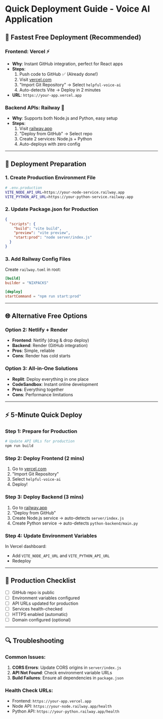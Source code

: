 # Quick Deployment Guide - Voice AI Application

## 🚀 Fastest Free Deployment (Recommended)

### **Frontend: Vercel** ⚡
- **Why**: Instant GitHub integration, perfect for React apps
- **Steps**: 
  1. Push code to GitHub ✅ (Already done!)
  2. Visit [vercel.com](https://vercel.com)
  3. "Import Git Repository" → Select `helpful-voice-ai`
  4. Auto-detects Vite → Deploy in 2 minutes
- **URL**: `https://your-app.vercel.app`

### **Backend APIs: Railway** 🚂
- **Why**: Supports both Node.js and Python, easy setup
- **Steps**:
  1. Visit [railway.app](https://railway.app)
  2. "Deploy from GitHub" → Select repo
  3. Create 2 services: Node.js + Python
  4. Auto-deploys with zero config

---

## 🔧 Deployment Preparation

### 1. Create Production Environment File
```bash
# .env.production
VITE_NODE_API_URL=https://your-node-service.railway.app
VITE_PYTHON_API_URL=https://your-python-service.railway.app
```

### 2. Update Package.json for Production
```json
{
  "scripts": {
    "build": "vite build",
    "preview": "vite preview",
    "start:prod": "node server/index.js"
  }
}
```

### 3. Add Railway Config Files
Create `railway.toml` in root:
```toml
[build]
builder = "NIXPACKS"

[deploy]
startCommand = "npm run start:prod"
```

---

## 🌐 Alternative Free Options

### **Option 2: Netlify + Render**
- **Frontend**: Netlify (drag & drop deploy)
- **Backend**: Render (GitHub integration)
- **Pros**: Simple, reliable
- **Cons**: Render has cold starts

### **Option 3: All-in-One Solutions**
- **Replit**: Deploy everything in one place
- **CodeSandbox**: Instant online development
- **Pros**: Everything together
- **Cons**: Performance limitations

---

## ⚡ 5-Minute Quick Deploy

### Step 1: Prepare for Production
```bash
# Update API URLs for production
npm run build
```

### Step 2: Deploy Frontend (2 mins)
1. Go to [vercel.com](https://vercel.com)
2. "Import Git Repository"
3. Select `helpful-voice-ai`
4. Deploy!

### Step 3: Deploy Backend (3 mins)
1. Go to [railway.app](https://railway.app)
2. "Deploy from GitHub"
3. Create Node.js service → auto-detects `server/index.js`
4. Create Python service → auto-detects `python-backend/main.py`

### Step 4: Update Environment Variables
In Vercel dashboard:
- Add `VITE_NODE_API_URL` and `VITE_PYTHON_API_URL`
- Redeploy

---

## 🎯 Production Checklist

- [ ] GitHub repo is public
- [ ] Environment variables configured
- [ ] API URLs updated for production
- [ ] Services health-checked
- [ ] HTTPS enabled (automatic)
- [ ] Domain configured (optional)

---

## 🔍 Troubleshooting

### Common Issues:
1. **CORS Errors**: Update CORS origins in `server/index.js`
2. **API Not Found**: Check environment variable URLs
3. **Build Failures**: Ensure all dependencies in `package.json`

### Health Check URLs:
- Frontend: `https://your-app.vercel.app`
- Node API: `https://your-node.railway.app/health`
- Python API: `https://your-python.railway.app/health`
